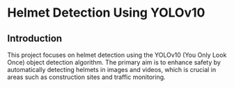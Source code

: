# Helmet Detection Using YOLOv10

## Introduction

This project focuses on helmet detection using the YOLOv10 (You Only Look Once) object detection algorithm. The primary aim is to enhance safety by automatically detecting helmets in images and videos, which is crucial in areas such as construction sites and traffic monitoring.
